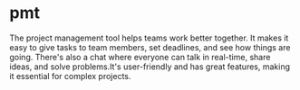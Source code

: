 # pmt
 The project management tool helps teams work better together. It makes it easy to give tasks to team members, set deadlines, and see how things are going. There's also a chat where everyone can talk in real-time, share ideas, and solve problems.It's user-friendly and has great features, making it essential for complex projects.
